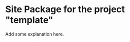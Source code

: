 Site Package for the project "template"
==============================================================

Add some explanation here.
